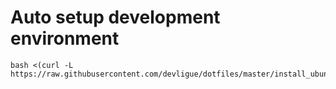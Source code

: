 # Auto setup development environment

```
bash <(curl -L https://raw.githubusercontent.com/devligue/dotfiles/master/install_ubuntu.sh)
```
